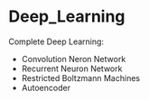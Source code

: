# Deep_Learning
Complete Deep Learning:
  - Convolution Neron Network
  - Recurrent Neuron Network
  - Restricted Boltzmann Machines
  - Autoencoder
